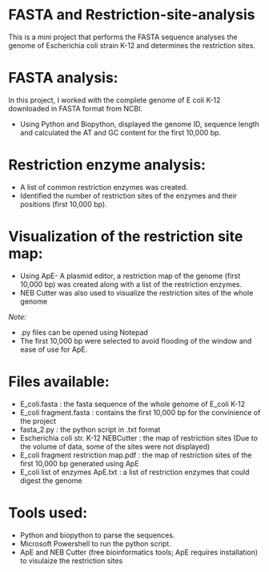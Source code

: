# FASTA and Restriction-site-analysis
This is a mini project that performs the FASTA sequence analyses the genome of Escherichia coli strain K-12 and determines the restriction sites.

# FASTA analysis:
In this project, I worked with the complete genome of E coli K-12 downloaded in FASTA format from NCBI.
- Using Python and Biopython, displayed the genome ID, sequence length and calculated the AT and GC content for the first 10,000 bp.

# Restriction enzyme analysis:
- A list of common restriction enzymes was created.
- Identified the number of restriction sites of the enzymes and their positions (first 10,000 bp).

# Visualization of the restriction site map:
- Using ApE- A plasmid editor, a restriction map of the genome (first 10,000 bp) was created along with a list of the restriction enzymes.
- NEB Cutter was also used to visualize the restriction sites of the whole genome 

*Note:* 
- .py files can be opened using Notepad
- The first 10,000 bp were selected to avoid flooding of the window and ease of use for ApE.

# Files available:
- E_coli.fasta : the fasta sequence of the whole genome of E_coli K-12
- E_coli fragment.fasta : contains the first 10,000 bp for the convinience of the project
- fasta_2.py : the python script in .txt format
- Escherichia coli str. K-12 NEBCutter : the map of restriction sites (Due to the volume of data, some of the sites were not displayed)
- E_coli fragment restriction map.pdf : the map of restriction sites of the first 10,000 bp generated using ApE
- E_coli list of enzymes ApE.txt : a list of restriction enzymes that could digest the genome

# Tools used:
- Python and biopython to parse the sequences.
- Microsoft Powershell to run the python script.
- ApE and NEB Cutter (free bioinformatics tools; ApE requires installation) to visulaize the restriction sites

